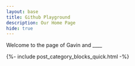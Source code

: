 ```yaml
---
layout: base
title: Github Playground 
description: Our Home Page
hide: true
---
```


Welcome to the page of Gavin and ____


{%- include post_category_blocks_quick.html -%}